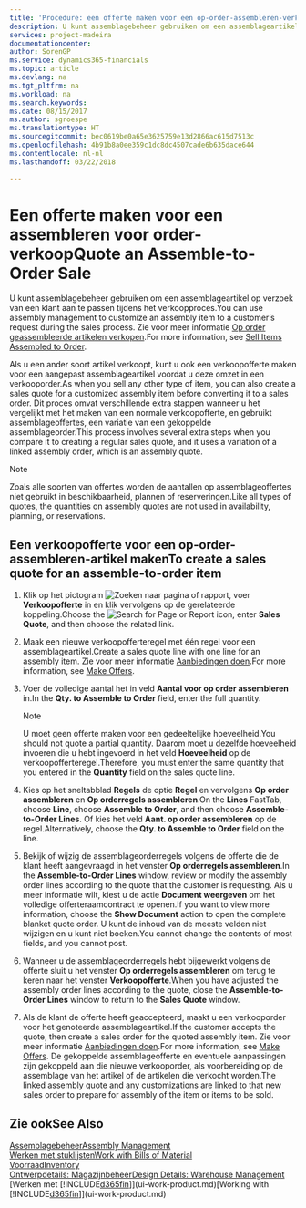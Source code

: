 ```yaml
---
title: 'Procedure: een offerte maken voor een op-order-assembleren-verkoop | Microsoft Docs'
description: U kunt assemblagebeheer gebruiken om een assemblageartikel op verzoek van een klant aan te passen tijdens het verkoopproces.
services: project-madeira
documentationcenter: 
author: SorenGP
ms.service: dynamics365-financials
ms.topic: article
ms.devlang: na
ms.tgt_pltfrm: na
ms.workload: na
ms.search.keywords: 
ms.date: 08/15/2017
ms.author: sgroespe
ms.translationtype: HT
ms.sourcegitcommit: bec0619be0a65e3625759e13d2866ac615d7513c
ms.openlocfilehash: 4b91b8a0ee359c1dc8dc4507cade6b635dace644
ms.contentlocale: nl-nl
ms.lasthandoff: 03/22/2018

---
```

# <a name="quote-an-assemble-to-order-sale"></a><span data-ttu-id="de71a-103">Een offerte maken voor een assembleren voor order-verkoop</span><span class="sxs-lookup"><span data-stu-id="de71a-103">Quote an Assemble-to-Order Sale</span></span>
<span data-ttu-id="de71a-104">U kunt assemblagebeheer gebruiken om een assemblageartikel op verzoek van een klant aan te passen tijdens het verkoopproces.</span><span class="sxs-lookup"><span data-stu-id="de71a-104">You can use assembly management to customize an assembly item to a customer’s request during the sales process.</span></span> <span data-ttu-id="de71a-105">Zie voor meer informatie [Op order geassembleerde artikelen verkopen](assembly-how-to-sell-items-assembled-to-order.md).</span><span class="sxs-lookup"><span data-stu-id="de71a-105">For more information, see [Sell Items Assembled to Order](assembly-how-to-sell-items-assembled-to-order.md).</span></span>  

<span data-ttu-id="de71a-106">Als u een ander soort artikel verkoopt, kunt u ook een verkoopofferte maken voor een aangepast assemblageartikel voordat u deze omzet in een verkooporder.</span><span class="sxs-lookup"><span data-stu-id="de71a-106">As when you sell any other type of item, you can also create a sales quote for a customized assembly item before converting it to a sales order.</span></span> <span data-ttu-id="de71a-107">Dit proces omvat verschillende extra stappen wanneer u het vergelijkt met het maken van een normale verkoopofferte, en gebruikt assemblageoffertes, een variatie van een gekoppelde assemblageorder.</span><span class="sxs-lookup"><span data-stu-id="de71a-107">This process involves several extra steps when you compare it to creating a regular sales quote, and it uses a variation of a linked assembly order, which is an assembly quote.</span></span>

> [!NOTE]  
>  <span data-ttu-id="de71a-108">Zoals alle soorten van offertes worden de aantallen op assemblageoffertes niet gebruikt in beschikbaarheid, plannen of reserveringen.</span><span class="sxs-lookup"><span data-stu-id="de71a-108">Like all types of quotes, the quantities on assembly quotes are not used in availability, planning, or reservations.</span></span>  

## <a name="to-create-a-sales-quote-for-an-assemble-to-order-item"></a><span data-ttu-id="de71a-109">Een verkoopofferte voor een op-order-assembleren-artikel maken</span><span class="sxs-lookup"><span data-stu-id="de71a-109">To create a sales quote for an assemble-to-order item</span></span>  
1.  <span data-ttu-id="de71a-110">Klik op het pictogram ![Zoeken naar pagina of rapport](media/ui-search/search_small.png "pictogram Zoeken naar pagina of rapport"), voer **Verkoopofferte** in en klik vervolgens op de gerelateerde koppeling.</span><span class="sxs-lookup"><span data-stu-id="de71a-110">Choose the ![Search for Page or Report](media/ui-search/search_small.png "Search for Page or Report icon") icon, enter **Sales Quote**, and then choose the related link.</span></span>  
2.  <span data-ttu-id="de71a-111">Maak een nieuwe verkoopofferteregel met één regel voor een assemblageartikel.</span><span class="sxs-lookup"><span data-stu-id="de71a-111">Create a sales quote line with one line for an assembly item.</span></span> <span data-ttu-id="de71a-112">Zie voor meer informatie [Aanbiedingen doen](sales-how-make-offers.md).</span><span class="sxs-lookup"><span data-stu-id="de71a-112">For more information, see [Make Offers](sales-how-make-offers.md).</span></span>  
3.  <span data-ttu-id="de71a-113">Voer de volledige aantal het in veld **Aantal voor op order assembleren** in.</span><span class="sxs-lookup"><span data-stu-id="de71a-113">In the **Qty. to Assemble to Order** field, enter the full quantity.</span></span>

    > [!NOTE]  
    >  <span data-ttu-id="de71a-114">U moet geen offerte maken voor een gedeeltelijke hoeveelheid.</span><span class="sxs-lookup"><span data-stu-id="de71a-114">You should not quote a partial quantity.</span></span> <span data-ttu-id="de71a-115">Daarom moet u dezelfde hoeveelheid invoeren die u hebt ingevoerd in het veld **Hoeveelheid** op de verkoopofferteregel.</span><span class="sxs-lookup"><span data-stu-id="de71a-115">Therefore, you must enter the same quantity that you entered in the **Quantity** field on the sales quote line.</span></span>  

4.  <span data-ttu-id="de71a-116">Kies op het sneltabblad **Regels** de optie **Regel** en vervolgens **Op order assembleren** en **Op orderregels assembleren**.</span><span class="sxs-lookup"><span data-stu-id="de71a-116">On the **Lines** FastTab, choose **Line**, choose **Assemble to Order**, and then choose **Assemble-to-Order Lines**.</span></span> <span data-ttu-id="de71a-117">Of kies het veld **Aant. op order assembleren** op de regel.</span><span class="sxs-lookup"><span data-stu-id="de71a-117">Alternatively, choose the **Qty. to Assemble to Order** field on the line.</span></span>  
5.  <span data-ttu-id="de71a-118">Bekijk of wijzig de assemblageorderregels volgens de offerte die de klant heeft aangevraagd in het venster **Op orderregels assembleren**.</span><span class="sxs-lookup"><span data-stu-id="de71a-118">In the **Assemble-to-Order Lines** window, review or modify the assembly order lines according to the quote that the customer is requesting.</span></span> <span data-ttu-id="de71a-119">Als u meer informatie wilt, kiest u de actie **Document weergeven** om het volledige offerteraamcontract te openen.</span><span class="sxs-lookup"><span data-stu-id="de71a-119">If you want to view more information, choose the **Show Document** action to open the complete blanket quote order.</span></span> <span data-ttu-id="de71a-120">U kunt de inhoud van de meeste velden niet wijzigen en u kunt niet boeken.</span><span class="sxs-lookup"><span data-stu-id="de71a-120">You cannot change the contents of most fields, and you cannot post.</span></span>  
6.  <span data-ttu-id="de71a-121">Wanneer u de assemblageorderregels hebt bijgewerkt volgens de offerte sluit u het venster **Op orderregels assembleren** om terug te keren naar het venster **Verkoopofferte**.</span><span class="sxs-lookup"><span data-stu-id="de71a-121">When you have adjusted the assembly order lines according to the quote, close the **Assemble-to-Order Lines** window to return to the **Sales Quote** window.</span></span>  
7.  <span data-ttu-id="de71a-122">Als de klant de offerte heeft geaccepteerd, maakt u een verkooporder voor het genoteerde assemblageartikel.</span><span class="sxs-lookup"><span data-stu-id="de71a-122">If the customer accepts the quote, then create a sales order for the quoted assembly item.</span></span> <span data-ttu-id="de71a-123">Zie voor meer informatie [Aanbiedingen doen](sales-how-make-offers.md).</span><span class="sxs-lookup"><span data-stu-id="de71a-123">For more information, see [Make Offers](sales-how-make-offers.md).</span></span> <span data-ttu-id="de71a-124">De gekoppelde assemblageofferte en eventuele aanpassingen zijn gekoppeld aan die nieuwe verkooporder, als voorbereiding op de assemblage van het artikel of de artikelen die verkocht worden.</span><span class="sxs-lookup"><span data-stu-id="de71a-124">The linked assembly quote and any customizations are linked to that new sales order to prepare for assembly of the item or items to be sold.</span></span>  

## <a name="see-also"></a><span data-ttu-id="de71a-125">Zie ook</span><span class="sxs-lookup"><span data-stu-id="de71a-125">See Also</span></span>  
[<span data-ttu-id="de71a-126">Assemblagebeheer</span><span class="sxs-lookup"><span data-stu-id="de71a-126">Assembly Management</span></span>](assembly-assemble-items.md)  
[<span data-ttu-id="de71a-127">Werken met stuklijsten</span><span class="sxs-lookup"><span data-stu-id="de71a-127">Work with Bills of Material</span></span>](inventory-how-work-BOMs.md)  
[<span data-ttu-id="de71a-128">Voorraad</span><span class="sxs-lookup"><span data-stu-id="de71a-128">Inventory</span></span>](inventory-manage-inventory.md)  
[<span data-ttu-id="de71a-129">Ontwerpdetails: Magazijnbeheer</span><span class="sxs-lookup"><span data-stu-id="de71a-129">Design Details: Warehouse Management</span></span>](design-details-warehouse-management.md)  
<span data-ttu-id="de71a-130">[Werken met [!INCLUDE[d365fin](includes/d365fin_md.md)]](ui-work-product.md)</span><span class="sxs-lookup"><span data-stu-id="de71a-130">[Working with [!INCLUDE[d365fin](includes/d365fin_md.md)]](ui-work-product.md)</span></span>

